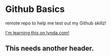 # Github Basics

remote repo to help me test out my Github skillz!

[I'm learning this on lynda.com!](http://www.lynda.com)

## This needs another header.

